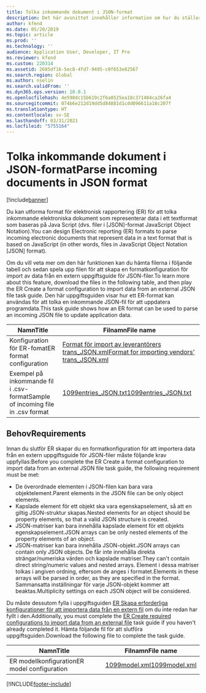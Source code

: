 ```yaml
---
title: Tolka inkommande dokument i JSON-format
description: Det här avsnittet innehåller information om hur du ställer in format för elektronisk rapportering (ER) för parsning av inkommande dokument i JSON-format (JavaScript Object Notation).
author: kfend
ms.date: 05/20/2019
ms.topic: article
ms.prod: ''
ms.technology: ''
audience: Application User, Developer, IT Pro
ms.reviewer: kfend
ms.custom: 220314
ms.assetid: 2685df16-5ec8-4fd7-9495-c0f653e82567
ms.search.region: Global
ms.author: nselin
ms.search.validFrom: ''
ms.dyn365.ops.version: 10.0.1
ms.openlocfilehash: 4e598dc15b619c2f6a0525ea18c371484ca26fa4
ms.sourcegitcommit: 074b6e212d19dd5d84881d1cdd096611a18c207f
ms.translationtype: HT
ms.contentlocale: sv-SE
ms.lasthandoff: 03/31/2021
ms.locfileid: "5755164"
---
```

# <a name="parse-incoming-documents-in-json-format"></a><span data-ttu-id="a9343-103">Tolka inkommande dokument i JSON-format</span><span class="sxs-lookup"><span data-stu-id="a9343-103">Parse incoming documents in JSON format</span></span>

[!include[banner](../includes/banner.md)]

<span data-ttu-id="a9343-104">Du kan utforma format för elektronisk rapportering (ER) för att tolka inkommande elektroniska dokument som representerar data i ett textformat som baseras på Java Script (dvs. filer i \[JSON\]-format JavaScript Object Notation).</span><span class="sxs-lookup"><span data-stu-id="a9343-104">You can design Electronic reporting (ER) formats to parse incoming electronic documents that represent data in a text format that is based on JavaScript (in other words, files in JavaScript Object Notation \[JSON\] format).</span></span>

<span data-ttu-id="a9343-105">Om du vill veta mer om den här funktionen kan du hämta filerna i följande tabell och sedan spela upp filen för att skapa en formatkonfiguration för import av data från en extern uppgiftsguide för JSON-filer.</span><span class="sxs-lookup"><span data-stu-id="a9343-105">To learn more about this feature, download the files in the following table, and then play the ER Create a format configuration to import data from an external JSON file task guide.</span></span> <span data-ttu-id="a9343-106">Den här uppgiftsguiden visar hur ett ER-format kan användas för att tolka en inkommande JSON-fil för att uppdatera programdata.</span><span class="sxs-lookup"><span data-stu-id="a9343-106">This task guide shows how an ER format can be used to parse an incoming JSON file to update application data.</span></span>

| <span data-ttu-id="a9343-107">Namn</span><span class="sxs-lookup"><span data-stu-id="a9343-107">Title</span></span>                                  | <span data-ttu-id="a9343-108">Filnamn</span><span class="sxs-lookup"><span data-stu-id="a9343-108">File name</span></span> |
|----------------------------------------|-----------|
| <span data-ttu-id="a9343-109">Konfiguration för ER-fomat</span><span class="sxs-lookup"><span data-stu-id="a9343-109">ER format configuration</span></span>                | [<span data-ttu-id="a9343-110">Format för import av leverantörers trans_JSON.xml</span><span class="sxs-lookup"><span data-stu-id="a9343-110">Format for importing vendors' trans_JSON.xml</span></span>](https://go.microsoft.com/fwlink/?linkid=874111) |
| <span data-ttu-id="a9343-111">Exempel på inkommande fil i .csv-format</span><span class="sxs-lookup"><span data-stu-id="a9343-111">Sample of incoming file in .csv format</span></span> | [<span data-ttu-id="a9343-112">1099entries_JSON.txt</span><span class="sxs-lookup"><span data-stu-id="a9343-112">1099entries_JSON.txt</span></span>](https://go.microsoft.com/fwlink/?linkid=874111) |

## <a name="requirements"></a><span data-ttu-id="a9343-113">Behov</span><span class="sxs-lookup"><span data-stu-id="a9343-113">Requirements</span></span>

<span data-ttu-id="a9343-114">Innan du slutför ER skapar du en formatkonfiguration för att importera data från en extern uppgiftsguide för JSON-filer måste följande krav uppfyllas:</span><span class="sxs-lookup"><span data-stu-id="a9343-114">Before you complete the ER Create a format configuration to import data from an external JSON file task guide, the following requirement must be met:</span></span>

- <span data-ttu-id="a9343-115">De överordnade elementen i JSON-filen kan bara vara objektelement.</span><span class="sxs-lookup"><span data-stu-id="a9343-115">Parent elements in the JSON file can be only object elements.</span></span>
- <span data-ttu-id="a9343-116">Kapslade element för ett objekt ska vara egenskapselement, så att en giltig JSON-struktur skapas.</span><span class="sxs-lookup"><span data-stu-id="a9343-116">Nested elements for an object should be property elements, so that a valid JSON structure is created.</span></span>
- <span data-ttu-id="a9343-117">JSON-matriser kan bara innehålla kapslade element för ett objekts egenskapselement.</span><span class="sxs-lookup"><span data-stu-id="a9343-117">JSON arrays can be only nested elements of the property elements of an object.</span></span>
- <span data-ttu-id="a9343-118">JSON-matriser kan bara innehålla JSON-objekt.</span><span class="sxs-lookup"><span data-stu-id="a9343-118">JSON arrays can contain only JSON objects.</span></span> <span data-ttu-id="a9343-119">De får inte innehålla direkta strängar/numeriska värden och kapslade matriser.</span><span class="sxs-lookup"><span data-stu-id="a9343-119">They can't contain direct string/numeric values and nested arrays.</span></span> <span data-ttu-id="a9343-120">Element i dessa matriser tolkas i angiven ordning, eftersom de anges i formatet.</span><span class="sxs-lookup"><span data-stu-id="a9343-120">Elements in these arrays will be parsed in order, as they are specified in the format.</span></span> <span data-ttu-id="a9343-121">Sammansatta inställningar för varje JSON-objekt kommer att beaktas.</span><span class="sxs-lookup"><span data-stu-id="a9343-121">Multiplicity settings on each JSON object will be considered.</span></span>

<span data-ttu-id="a9343-122">Du måste dessutom fylla i uppgiftsguiden [ER Skapa erforderliga konfigurationer för att importera data från en extern fil](tasks/er-required-configurations-import-data.md) om du inte redan har fyllt i den.</span><span class="sxs-lookup"><span data-stu-id="a9343-122">Additionally, you must complete the [ER Create required configurations to import data from an external file](tasks/er-required-configurations-import-data.md) task guide if you haven't already completed it.</span></span> <span data-ttu-id="a9343-123">Hämta följande fil för att slutföra uppgiftsguiden.</span><span class="sxs-lookup"><span data-stu-id="a9343-123">Download the following file to complete the task guide.</span></span>

| <span data-ttu-id="a9343-124">Namn</span><span class="sxs-lookup"><span data-stu-id="a9343-124">Title</span></span>                  | <span data-ttu-id="a9343-125">Filnamn</span><span class="sxs-lookup"><span data-stu-id="a9343-125">File name</span></span> |
|------------------------|-----------|
| <span data-ttu-id="a9343-126">ER modellkonfiguration</span><span class="sxs-lookup"><span data-stu-id="a9343-126">ER model configuration</span></span> | [<span data-ttu-id="a9343-127">1099model.xml</span><span class="sxs-lookup"><span data-stu-id="a9343-127">1099model.xml</span></span>](https://go.microsoft.com/fwlink/?linkid=874111) |


[!INCLUDE[footer-include](../../../includes/footer-banner.md)]